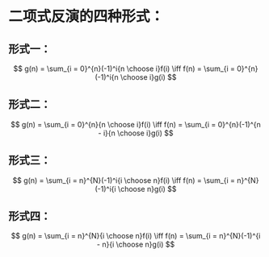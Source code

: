 # 二项式反演的四种形式：

## 形式一：
$$
g(n) = \sum_{i = 0}^{n}(-1)^i{n \choose i}f(i) 
\iff 
f(n) = \sum_{i = 0}^{n}(-1)^i{n \choose i}g(i)
$$

## 形式二：
$$
g(n) = \sum_{i = 0}^{n}{n \choose i}f(i) 
\iff 
f(n) = \sum_{i = 0}^{n}(-1)^{n - i}{n \choose i}g(i)
$$

## 形式三：
$$
g(n) = \sum_{i = n}^{N}(-1)^i{i \choose n}f(i) 
\iff 
f(n) = \sum_{i = n}^{N}(-1)^i{i \choose n}g(i)
$$

## 形式四：
$$
g(n) = \sum_{i = n}^{N}{i \choose n}f(i) 
\iff 
f(n) = \sum_{i = n}^{N}(-1)^{i - n}{i \choose n}g(i)
$$

